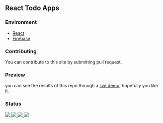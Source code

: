 ## React Todo Apps

### Environment

<ul>
  <li><a href="#" _target="blank">React</a></li>
  <li><a href="#" _target="blank">Firebase</a></li>
</ul>

### Contributing

You can contribute to this site by submitting pull request.

### Preview

you can see the results of this repo through a <a href="#">live demo</a>,
hopefully you like it.

### Status

<p>
  <a href="#" _target="blank">
    <img src="https://img.shields.io/badge/stages-development-informational">
  </a>
  <a href="#" _target="blank">
    <img src="https://img.shields.io/github/repo-size/novaardiansyah/react-todo-apps?label=size&color=informational" />
  </a>
  <a href="https://github.com/novaardiansyah/react-todo-apps/blob/main/LICENSE" _target="blank">
    <img src="https://img.shields.io/github/license/novaardiansyah/react-todo-apps?label=license&color=informational" />
  </a>
  <a href="https://github.com/novaardiansyah/react-todo-apps/commits/main" _target="blank">
    <img src="https://img.shields.io/github/last-commit/novaardiansyah/react-todo-apps/main?color=informational" />
  </a>
</p>
